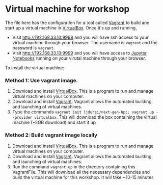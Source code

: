 # Virtual machine for workshop

The file here has the configuration for a tool called [Vagrant](https://www.vagrantup.com) to build and start up a
virtual machine in [VirtualBox](https://www.virtualbox.org).  Once it's up and running,

* Visit http://192.168.33.10:9998 and you will have ssh access to your virtual machine through your browser.  The username is `vagrant` and the password is `vagrant`.
* Visit http://192.168.33.10:9999 and you will have access to [Jupyter Notebooks](http://jupyter.org) running on your virutal machine through your browser.

To install the virtual machine:

### Method 1: Use vagrant image.

1. Download and install [VirtualBox](https://www.virtualbox.org).  This is a program to run and manage virtual machines on your computer.
2. Download and install [Vagrant](https://www.vagrantup.com).  Vagrant allows the automated building and launching of virtual machines.
3. Type the commands `vagrant init ljdursi/next-gen-hpc; vagrant up --provider virtualbox`.  This will download the box containing the virtual machine (~2GB download) and start it up

### Method 2: Build vagrant image locally

1. Download and install [VirtualBox](https://www.virtualbox.org).  This is a program to run and manage virtual machines on your computer.
1. Download and install [Vagrant](https://www.vagrantup.com).  Vagrant allows the automated building and launching of virtual machines.
3. Run the command `vagrant up` in the directory containing this VagrantFile.  This will download all the necessary dependencies and build the virtual machine for this workshop.  It will take ~10-15 minutes
